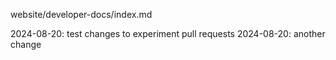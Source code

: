 website/developer-docs/index.md

2024-08-20: test changes to experiment pull requests
2024-08-20: another change